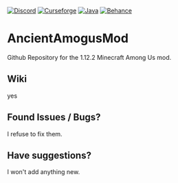 [![Discord](https://img.shields.io/badge/Discord-5865F2?style=for-the-badge&logo=discord&logoColor=white)](https://discord.com)
[![Curseforge]()](https://curseforge.com)
[![Java](https://cdn.icon-icons.com/icons2/2530/PNG/512/java_button_icon_151928.png)]()
[![Behance](https://img.shields.io/badge/-Behance-blue?style=for-the-badge&logo=behance&logoColor=white)](https://www.behance.net/stefanobottero)
# AncientAmogusMod
Github Repository for the 1.12.2 Minecraft Among Us mod.

## Wiki
yes

## Found Issues / Bugs?
I refuse to fix them.

## Have suggestions?
I won't add anything new.

